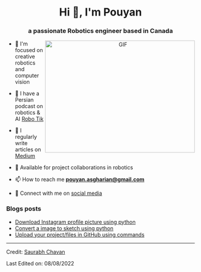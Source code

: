 <h1 align="center">Hi 👋, I'm Pouyan </h1>
<h3 align="center">a passionate Robotics engineer based in Canada</h3>

<a target="_blank" align="center">
  <img align="right" top="500" height="300" width="400" alt="GIF" src="https://media.giphy.com/media/v1.Y2lkPTc5MGI3NjExbmdjYTVwZGNpcmVzcnQ3enk2eGpkNGFkcm4yY3Y0ZW1vanF3cGowciZlcD12MV9pbnRlcm5hbF9naWZfYnlfaWQmY3Q9Zw/Zx0Ploq51axjKTZzgZ/giphy.gif">
</a>

- 🔭 I'm focused on creative robotics and computer vision

- :microphone: I have a Persian podcast on robotics & AI [Robo Tik](https://www.robotik-podcast.website/)

- 📝 I regularly write articles on [Medium](https://medium.com/@pouyan-asg)

- 🤝 Available for project collaborations in robotics

- 📫 How to reach me **pouyan.asgharian@gmail.com**

- 🤝 Connect with me on <a href="https://linktr.ee/mr_electic" target="_blank"> social media </a>


### Blogs posts

<!-- BLOG-POST-LIST:START -->

- [Download Instagram profile picture using python](https://dev.to/100rabhcsmc/instagram-profile-picture-download-using-python-n2j)
- [Convert a image to sketch using python](https://dev.to/100rabhcsmc/convert-a-image-to-sketch-using-python-3ip1)
- [Upload your project/files in GitHub using commands](https://dev.to/100rabhcsmc/upload-your-project-files-in-github-using-commands-1hn8)
<!-- BLOG-POST-LIST:END -->

---

Credit: [Saurabh Chavan](https://github.com/100rabhcsmc)

Last Edited on: 08/08/2022
